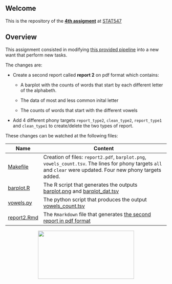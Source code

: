 ## Welcome

This is the repository of the [**4th assigment**](https://github.com/STAT545-UBC/Classroom/blob/master/assignments/hw09/hw09.md) at [STAT547](http://stat545.com/Classroom/)

## Overview

This assignment consisted in modifying [this provided pipeline](https://github.com/STAT545-UBC/make-activity) into a new want that perform new tasks. 

The changes are:

+ Create a second report called **report 2** on pdf format which contains:

  - A barplot with the counts of words that start by each different letter of the alphabeth.
  
  - The data of most and less common inital letter
  
  - The counts of words that start with the different vowels

+ Add 4 different phony targets `report_type2`, `clean_type2`, `report_type1` and `clean_type1` to create/delete the two types of report.

These changes can be watched at the following files:
  
|  Name  | Content |
|--------|---------|
|[Makefile](https://github.com/STAT545-UBC-students/hw09-CeciliaLe07/blob/master/Makefile) | Creation of files: `report2.pdf`, `barplot.png`, `vowels_count.tsv`. The lines for phony targets `all` and  `clear` were updated. Four new phony targets added.|
|[barplot.R](https://github.com/STAT545-UBC-students/hw09-CeciliaLe07/blob/master/barplot.R)  | The R script that generates the outputs [barplot.png](https://github.com/STAT545-UBC-students/hw09-CeciliaLe07/blob/master/barplot.png) and [barplot_dat.tsv](https://github.com/STAT545-UBC-students/hw09-CeciliaLe07/blob/master/barplot_dat.tsv) |
[vowels.py](https://github.com/STAT545-UBC-students/hw09-CeciliaLe07/blob/master/vowels.py) | The python script that produces the output [vowels_count.tsv](https://github.com/STAT545-UBC-students/hw09-CeciliaLe07/blob/master/vowels_count.tsv) |
|[report2.Rmd](https://github.com/STAT545-UBC-students/hw09-CeciliaLe07/blob/master/report2.Rmd) | The `Rmarkdown` file that generates [the second report in pdf format](https://github.com/STAT545-UBC-students/hw09-CeciliaLe07/blob/master/report2.pdf)|


<p align="center">
<img src="https://media.giphy.com/media/26AHyxxCItIbFijLO/giphy.gif" width="300" height="150"/>
</p>